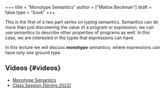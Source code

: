 +++
title = "Monotype Semantics"
author = ["Mattox Beckman"]
draft = false
type = "book"
+++

This is the first of a two part series on typing semantics.  Semantics can do
more than just discovering the value of a program or expression; we can use
semantics to describe other properties of programs as well.  In this case,
we are interested in the types that expressions can have.

In this lecture we will discuss **monotype** semantics; where expressions can
have only one ground type.


## Videos {#videos}

-   [Monotype Semantics](/videos/monotype-semantics)
-   [Class Session (Spring 2022)](https://mediaspace.illinois.edu/media/t/1_vyzrs5s7)
